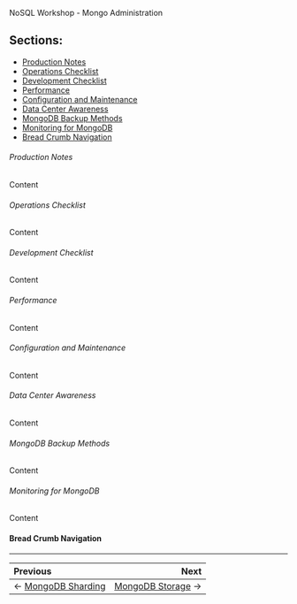 NoSQL Workshop - Mongo Administration

## Sections:

* [Production Notes](#production-notes)
* [Operations Checklist](#operations-checklist)
* [Development Checklist](#development-checklist)
* [Performance](#performance)
* [Configuration and Maintenance](#configuration-and-maintenance)
* [Data Center Awareness](#data-center-awareness)
* [MongoDB Backup Methods](#mongodb-backup-methods)
* [Monitoring for MongoDB](#monitoring-for-mongodb)
* [Bread Crumb Navigation](#bread-crumb-navigation)

###### Production Notes

Content

###### Operations Checklist

Content

###### Development Checklist

Content

###### Performance

Content

###### Configuration and Maintenance

Content

###### Data Center Awareness

Content

###### MongoDB Backup Methods

Content

###### Monitoring for MongoDB

Content

#### Bread Crumb Navigation
_________________________

Previous | Next
:------- | ---:
← [MongoDB Sharding](./mongodb_sharding.md) | [MongoDB Storage](./mongodb_storage.md) →
